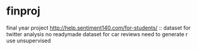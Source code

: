 # finproj
final year project
http://help.sentiment140.com/for-students/ :: dataset for twitter analysis
no readymade dataset for car reviews need to generate r use unsupervised